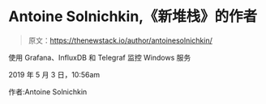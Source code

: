 # Antoine Solnichkin,《新堆栈》的作者

> 原文：<https://thenewstack.io/author/antoinesolnichkin/>

使用 Grafana、InfluxDB 和 Telegraf 监控 Windows 服务

2019 年 5 月 3 日，10:56am

作者:Antoine Solnichkin